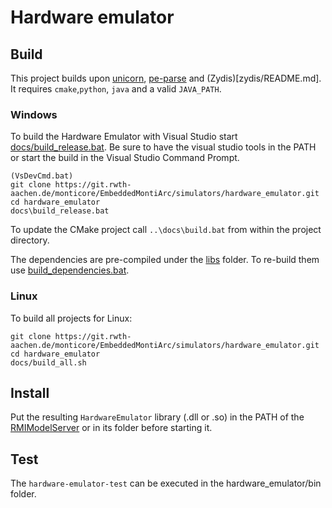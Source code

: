 # Hardware emulator

## Build

This project builds upon [unicorn](unicorn/README.md), [pe-parse](pe-parse/README.md) and (Zydis)[zydis/README.md]. It requires `cmake`,`python`, `java` and a valid `JAVA_PATH`.

### Windows

To build the Hardware Emulator with Visual Studio start [docs/build_release.bat](docs/build_release.bat). Be sure to have the visual studio tools in the PATH or start the build in the Visual Studio Command Prompt.

```
(VsDevCmd.bat)
git clone https://git.rwth-aachen.de/monticore/EmbeddedMontiArc/simulators/hardware_emulator.git
cd hardware_emulator
docs\build_release.bat
```

To update the CMake project call `..\docs\build.bat` from within the project directory.

The dependencies are pre-compiled under the [libs](hardware_emulator/libs) folder. To re-build them use [build_dependencies.bat](docs/build_dependencies.bat).

### Linux

To build all projects for Linux:

```
git clone https://git.rwth-aachen.de/monticore/EmbeddedMontiArc/simulators/hardware_emulator.git
cd hardware_emulator
docs/build_all.sh
```

## Install

Put the resulting `HardwareEmulator` library (.dll or .so) in the PATH of the [RMIModelServer](https://git.rwth-aachen.de/monticore/EmbeddedMontiArc/simulators/RMIModelServer) or in its folder before starting it.

## Test

The `hardware-emulator-test` can be executed in the hardware_emulator/bin folder.